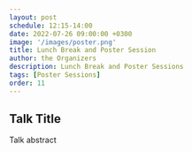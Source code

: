 ```yaml
---
layout: post
schedule: 12:15-14:00
date: 2022-07-26 09:00:00 +0300
image: '/images/poster.png'
title: Lunch Break and Poster Session
author: the Organizers
description: Lunch Break and Poster Sessions
tags: [Poster Sessions]
order: 11
---
```


## Talk Title
Talk abstract

